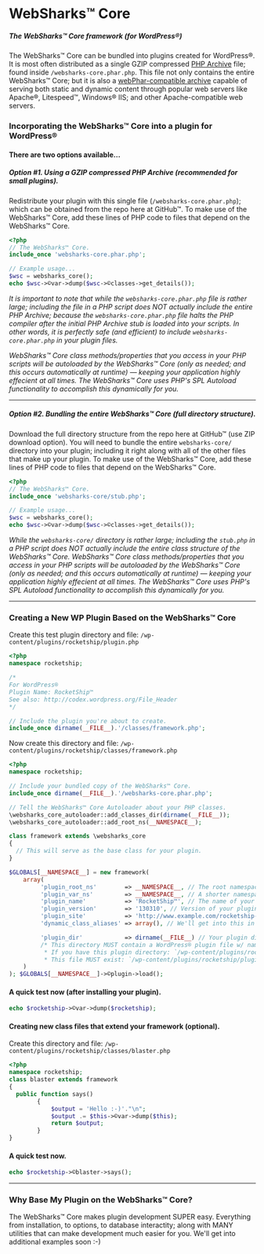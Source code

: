# WebSharks™ Core

##### The WebSharks™ Core framework (for WordPress®)

The WebSharks™ Core can be bundled into plugins created for WordPress®. It is most often distributed as a single GZIP compressed [PHP Archive](http://www.php.net/manual/en/intro.phar.php) file; found inside `/websharks-core.phar.php`. This file not only contains the entire WebSharks™ Core; but it is also a [webPhar-compatible archive](http://php.net/manual/en/phar.webphar.php) capable of serving both static and dynamic content through popular web servers like Apache®, Litespeed™, Windows® IIS; and other Apache-compatible web servers.

### Incorporating the WebSharks™ Core into a plugin for WordPress®

#### There are two options available...

##### Option #1. Using a GZIP compressed PHP Archive (recommended for small plugins).

Redistribute your plugin with this single file (`/websharks-core.phar.php`); which can be obtained from the repo here at GitHub™. To make use of the WebSharks™ Core, add these lines of PHP code to files that depend on the WebSharks™ Core.

```php
<?php
// The WebSharks™ Core.
include_once 'websharks-core.phar.php';

// Example usage...
$wsc = websharks_core();
echo $wsc->©var->dump($wsc->©classes->get_details());
```
*It is important to note that while the `websharks-core.phar.php` file is rather large; including the file in a PHP script does NOT actually include the entire PHP Archive; because the `websharks-core.phar.php` file halts the PHP compiler after the initial PHP Archive stub is loaded into your scripts. In other words, it is perfectly safe (and efficient) to include `websharks-core.phar.php` in your plugin files.*

*WebSharks™ Core class methods/properties that you access in your PHP scripts will be autoloaded by the WebSharks™ Core (only as needed; and this occurs automatically at runtime) — keeping your application highly effecient at all times. The WebSharks™ Core uses PHP's SPL Autoload functionality to accomplish this dynamically for you.*

---

##### Option #2. Bundling the entire WebSharks™ Core (full directory structure).

Download the full directory structure from the repo here at GitHub™ (use ZIP download option). You will need to bundle the entire `websharks-core/` directory into your plugin; including it right along with all of the other files that make up your plugin. To make use of the WebSharks™ Core, add these lines of PHP code to files that depend on the WebSharks™ Core.

```php
<?php
// The WebSharks™ Core.
include_once 'websharks-core/stub.php';

// Example usage...
$wsc = websharks_core();
echo $wsc->©var->dump($wsc->©classes->get_details());
```
*While the `websharks-core/` directory is rather large; including the `stub.php` in a PHP script does NOT actually include the entire class structure of the WebSharks™ Core. WebSharks™ Core class methods/properties that you access in your PHP scripts will be autoloaded by the WebSharks™ Core (only as needed; and this occurs automatically at runtime) — keeping your application highly effecient at all times. The WebSharks™ Core uses PHP's SPL Autoload functionality to accomplish this dynamically for you.*

---

### Creating a New WP Plugin Based on the WebSharks™ Core

Create this test plugin directory and file: `/wp-content/plugins/rocketship/plugin.php`

```php
<?php
namespace rocketship;

/*
For WordPress®
Plugin Name: RocketShip™
See also: http://codex.wordpress.org/File_Header
*/

// Include the plugin you're about to create.
include_once dirname(__FILE__).'/classes/framework.php';
```

Now create this directory and file: `/wp-content/plugins/rocketship/classes/framework.php`

```php
<?php
namespace rocketship;

// Include your bundled copy of the WebSharks™ Core.
include_once dirname(__FILE__).'/websharks-core.phar.php';

// Tell the WebSharks™ Core Autoloader about your PHP classes.
\websharks_core_autoloader::add_classes_dir(dirname(__FILE__));
\websharks_core_autoloader::add_root_ns(__NAMESPACE__);

class framework extends \websharks_core
{
  // This will serve as the base class for your plugin.
}

$GLOBALS[__NAMESPACE__] = new framework(
	array(
	     'plugin_root_ns'        => __NAMESPACE__, // The root namespace (e.g. rocketship).
	     'plugin_var_ns'         => __NAMESPACE__, // A shorter namespace alias (if you like).
	     'plugin_name'           => 'RocketShip™', // The name of your plugin (pretty print).
	     'plugin_version'        => '130310', // Version of your plugin (must be YYMMDD format).
	     'plugin_site'           => 'http://www.example.com/rocketship-plugin', // URL to plugin site.
	     'dynamic_class_aliases' => array(), // We'll get into this in a later tutorial; just use an empty array.

	     'plugin_dir'            => dirname(__FILE__) // Your plugin directory.
	     /* This directory MUST contain a WordPress® plugin file w/ name: `plugin.php`.
	      * If you have this plugin directory: `/wp-content/plugins/rocketship/`
	      * This file MUST exist: `/wp-content/plugins/rocketship/plugin.php` */
	)
); $GLOBALS[__NAMESPACE__]->©plugin->load();
```

#### A quick test now (after installing your plugin).

```php
echo $rocketship->©var->dump($rocketship);
```

#### Creating new class files that extend your framework (optional).

Create this directory and file:
`/wp-content/plugins/rocketship/classes/blaster.php`

```php
<?php
namespace rocketship;
class blaster extends framework
{
  public function says()
		{
			$output = 'Hello :-)'."\n";
			$output .= $this->©var->dump($this);
			return $output;
		}
}
```

#### A quick test now.

```php
echo $rocketship->©blaster->says();
```

---

### Why Base My Plugin on the WebSharks™ Core?

The WebSharks™ Core makes plugin development SUPER easy. Everything from installation, to options, to database interactity; along with MANY utilities that can make development much easier for you. We'll get into additional examples soon :-)